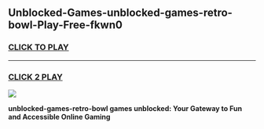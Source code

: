 
## Unblocked-Games-unblocked-games-retro-bowl-Play-Free-fkwn0
<h3>
<a href="https://premium76.site?title=unblocked-games-retro-bowl&ref=19M">CLICK TO PLAY</a></h3>
<hr>

<h3>
<a href="https://premium76.site?title=unblocked-games-retro-bowl&ref=19M">CLICK 2 PLAY</a>
  
</h3>

<a href="https://premium76.site?title=unblocked-games-retro-bowl&ref=19M"><img src="https://clearcache.store/games.png"></a>


**unblocked-games-retro-bowl games unblocked: Your Gateway to Fun and Accessible Online Gaming**
